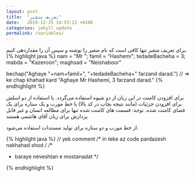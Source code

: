 ```yaml
---
layout: post
title:  "تعریف متغیر"
date:   2019-12-25 14:53:22 +0100
categories: jekyll update
permalink: /variables/
---
```

برای تعریف متغیر تنها کافی است که نام متغیر را نوشته و سپس آن را مقداردهی کنیم.  
{% highlight java %}
nam = "Mr ";
famil = "Hashemi";
tedadeBacheha = 3;
mabda = "Kazeroon";
maghsad = "Neishaboor"
  
bechap("Aghaye "+nam+famil+", "+tedadeBacheha+" farzand darad.")
// => ke chap khahad kard "Aghaye Mr Hashemi, 3 farzand darad."
{% endhighlight %} 

برای افزودن کامنت در این زبان از دو شیوه استفاده می‌گردد.  یا استفاده از دو اسلش برای افزودن جزئیات (مانند نتیجه بچاپ در کد بالا) یا خط مورب و یک ستاره برای یک فضای کامنت شده.  توجه: قسمت های کامنت شده تنها برای مطالعه انسان و غیر قابل پردازش برای زبان آقای هاشمی هستند  

از خط مورب و دو ستاره برای تولید مستندات استفاده می‌شود.  

{% highlight java %}
// yek comment 
/*
in teke az code pardazesh nakhahad shod 
*/
/**
 * baraye neveshtan e mostanadat
 */

{% endhighlight %}